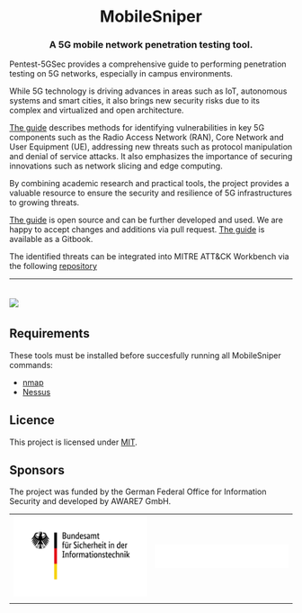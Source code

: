 <h1 align="center">MobileSniper</h1>
<h3 align="center">A 5G mobile network penetration testing tool.</h3>

Pentest-5GSec provides a comprehensive guide to performing penetration testing on 5G networks, especially in campus environments. 

While 5G technology is driving advances in areas such as IoT, autonomous systems and smart cities, it also brings new security risks due to its complex and virtualized and open architecture. 

[The guide](https://github.com/lord-r3/pentest5gsec) describes methods for identifying vulnerabilities in key 5G components such as the Radio Access Network (RAN), Core Network and User Equipment (UE), addressing new threats such as protocol manipulation and denial of service attacks. It also emphasizes the importance of securing innovations such as network slicing and edge computing. 

By combining academic research and practical tools, the project provides a valuable resource to ensure the security and resilience of 5G infrastructures to growing threats. 

[The guide](https://github.com/lord-r3/pentest5gsec) is open source and can be further developed and used. We are happy to accept changes and additions via pull request. [The guide](https://github.com/lord-r3/pentest5gsec) is available as a Gitbook.

The identified threats can be integrated into MITRE ATT&CK Workbench via the following [repository](https://github.com/awareseven/pentest5g)

---
![](./docs/img/mobilesniper.gif)
---

## Requirements

These tools must be installed before succesfully running all MobileSniper commands:

- [nmap](https://nmap.org)
- [Nessus](https://de.tenable.com/products/nessus)

## Licence 

This project is licensed under [MIT](./LICENSE).

## Sponsors

The project was funded by the German Federal Office for Information Security and developed by AWARE7 GmbH.

| | |
|:---:|:---:|
|![](./docs/img/BSI.png)|![](./docs/img/AWARE7.png)|
| | |
